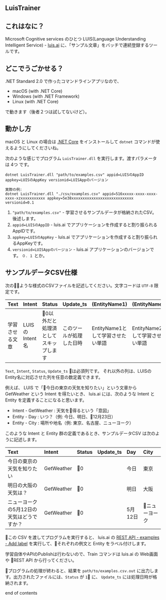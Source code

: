 LuisTrainer
----

## これはなに？

Microsoft Cognitive services のひとつ LUIS(Language Understanding Intelligent Service) - [luis.ai](https://www.luis.ai/) に、「サンプル文章」をバッチで連続登録するツールです。

## どこでうごかせる？

.NET Standard 2.0 で作ったコマンドラインアプリなので、

* macOS (with .NET Core)
* Windows (with .NET Framework)
* Linux (with .NET Core)

で動きます（後者２つは試してないけど）。

## 動かし方

macOS と Linux の場合は [.NET Core](https://dotnet.github.io/) をインストールして ``dotnet`` コマンドが使えるようにしてくださいね。

次のような感じでプログラム ``LuisTrainer.dll`` を実行します。渡すパラメータは 4つ です。

```
dotnet LuisTrainer.dll "path/to/examples.csv" appid=LUISのAppID appkey=LUISのAppKey versionid=LUISAppのバージョン

実際の例:
dotnet LuisTrainer.dll "./csv/examples.csv" appid=516xxxxx-xxxx-xxxx-xxxx-xzxxxxxxxxxxx appkey=5e38xxxxxxxxxxxxxxxxxxxxxxxxxxxx versionid=0.1
```

1. ``"path/to/examples.csv"`` - 学習させるサンプルデータが格納されたCSV。後述します。
2. ``appid=LUISのAppID`` - luis.ai でアプリケーションを作成すると割り振られるAppIDです。
3. ``appkey=LUISのAppKey`` - luis.ai でアプリケーションを作成すると割り振られるAppKeyです。
4. ``versionid=LUISAppのバージョン`` - luis.ai アプリケーションのバージョンです。 ``０．１`` とか。

## サンプルデータCSV仕様

次のような様式のCSVファイルを記述してください。文字コードは ``UTF-8`` 限定です。

|Text|Intent|Status|Update_ts|(EntityName1)|(EntityName2)|(EntityName…)|
|:---|:---|:---|:---|:---|:---|:---|
|学習させる文章|LUISのIntent名|0以外だと処理済としてスキップします|このツールが処理した日時|EntityName1として学習させたい単語|EntityName2として学習させたい単語|EntityNameとして学習させたい単語…|

``Text``, ``Intent``, ``Status``, ``Update_ts`` は必須列です。
それ以外の列は、LUISのEntity名に対応させた列を任意の数定義できます。

例えば、 LUIS で「今日の東京の天気を知りたい」という文章から GetWeather という Intent を得たいとき、 luis.ai には、次のような Intent と Entity を定義することになると思います。

* Intent - GetWeather : 天気を得るという「意図」
* Entity - Day : いつ？（例: 今日、明日、12月23日）
* Entity - City : 場所や地名（例: 東京、名古屋、ニューヨーク）

このような Intent と Entity 群の定義であるとき、サンプルデータCSV は次のように記述します。

|Text|Intent|Status|Update_ts|Day|City|
|:---|:---|:---|:---|:---|:---|
|今日の東京の天気を知りたい|GetWeather|0||今日|東京|
|明日の大阪の天気は？|GetWeather|0||明日|大阪|
|ニューヨークの5月12日の天気はどうですか？|GetWeather|0||5月12日|ニューヨーク|

この CSV を渡してプログラムを実行すると、 luis.ai の [REST API - examples - Add label](https://westus.dev.cognitive.microsoft.com/docs/services/5890b47c39e2bb17b84a55ff/operations/5890b47c39e2bb052c5b9c08) を実行して、それぞれの例文と Entity をラベル付けします。

学習自体やAPIのPublishは行わないので、Train コマンドは luis.ai の Web画面や REST API から行ってください。

プログラムの処理が終わると、結果を ``path/to/examples.csv.out`` に出力します。出力されたファイルには、``Status`` が ``1`` に、 ``Update_ts`` には処理日時が格納されます。

end of contents
